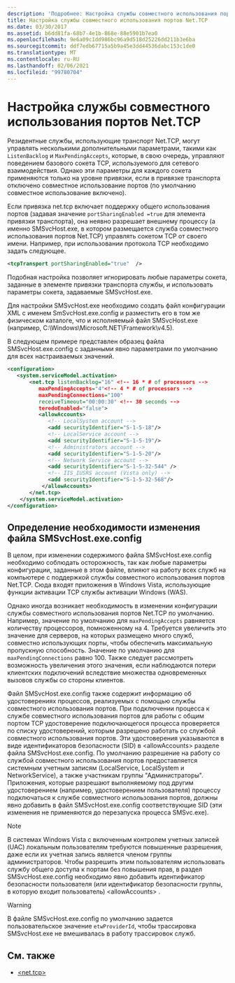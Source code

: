 ```yaml
---
description: 'Подробнее: Настройка службы совместного использования портов net. TCP'
title: Настройка службы совместного использования портов Net.TCP
ms.date: 03/30/2017
ms.assetid: b6dd81fa-68b7-4e1b-868e-88e5901b7ea0
ms.openlocfilehash: 9e6a09c1dd986bc96a9d518d25226dd211b3e6ba
ms.sourcegitcommit: ddf7edb67715a5b9a45e3dd44536dabc153c1de0
ms.translationtype: MT
ms.contentlocale: ru-RU
ms.lasthandoff: 02/06/2021
ms.locfileid: "99780704"
---
```

# <a name="configuring-the-nettcp-port-sharing-service"></a>Настройка службы совместного использования портов Net.TCP

Резидентные службы, использующие транспорт Net.TCP, могут управлять несколькими дополнительными параметрами, такими как `ListenBacklog` и `MaxPendingAccepts`, которые, в свою очередь, управляют поведением базового сокета TCP, используемого для сетевого взаимодействия. Однако эти параметры для каждого сокета применяются только на уровне привязки, если в привязке транспорта отключено совместное использование портов (по умолчанию совместное использование включено).  
  
 Если привязка net.tcp включает поддержку общего использования портов (задавая значение `portSharingEnabled =true` для элемента привязки транспорта), она неявно разрешает внешнему процессу (а именно SMSvcHost.exe, в котором размещается служба совместного использования портов Net.TCP) управлять сокетом TCP от своего имени. Например, при использовании протокола TCP необходимо задать следующее.  
  
```xml  
<tcpTransport portSharingEnabled="true"  />  
```  
  
 Подобная настройка позволяет игнорировать любые параметры сокета, заданные в элементе привязки транспорта службы, и использовать параметры сокета, задаваемые SMSvcHost.exe.  
  
 Для настройки SMSvcHost.exe необходимо создать файл конфигурации XML с именем SmSvcHost.exe.config и разместить его в том же физическом каталоге, что и исполняемый файл SMSvcHost.exe (например, C:\Windows\Microsoft.NET\Framework\v4.5).  
  
 В следующем примере представлен образец файла SMSvcHost.exe.config с заданными явно параметрами по умолчанию для всех настраиваемых значений.  
  
```xml  
<configuration>  
   <system.serviceModel.activation>  
       <net.tcp listenBacklog="16" <!-- 16 * # of processors -->  
          maxPendingAccepts="4"<!-- 4 * # of processors -->  
          maxPendingConnections="100"  
          receiveTimeout="00:00:30" <!-- 30 seconds -->  
          teredoEnabled="false">  
          <allowAccounts>  
             <!-- LocalSystem account -->  
             <add securityIdentifier="S-1-5-18"/>  
             <!-- LocalService account -->  
             <add securityIdentifier="S-1-5-19"/>  
             <!-- Administrators account -->  
             <add securityIdentifier="S-1-5-20"/>  
             <!-- Network Service account -->  
             <add securityIdentifier="S-1-5-32-544" />  
             <!-- IIS_IUSRS account (Vista only) -->  
             <add securityIdentifier="S-1-5-32-568"/>  
           </allowAccounts>  
       </net.tcp>  
    </system.serviceModel.activation>
</configuration>  
```  
  
## <a name="when-to-modify-smsvchostexeconfig"></a>Определение необходимости изменения файла SMSvcHost.exe.config  

 В целом, при изменении содержимого файла SMSvcHost.exe.config необходимо соблюдать осторожность, так как любые параметры конфигурации, заданные в этом файле, влияют на работу всех служб на компьютере с поддержкой службы совместного использования портов Net.TCP. Сюда входят приложения в Windows Vista, использующие функции активации TCP службы активации Windows (WAS).  
  
 Однако иногда возникает необходимость в изменении конфигурации службы совместного использования портов Net.TCP по умолчанию. Например, значение по умолчанию для `maxPendingAccepts` равняется количеству процессоров, помноженному на 4. Требуется увеличить это значение для серверов, на которых размещено много служб, совместно использующих порты, чтобы обеспечить максимальную пропускную способность. Значение по умолчанию для `maxPendingConnections` равно 100. Также следует рассмотреть возможность увеличения этого значения, если наблюдаются потери клиентских подключений вследствие множества одновременных вызовов службы со стороны клиентов.  
  
 Файл SMSvcHost.exe.config также содержит информацию об удостоверениях процессов, реализуемых с помощью службы совместного использования портов. При подключении процесса к службе совместного использования портов для работы с общим портом TCP удостоверение подключающегося процесса проверяется по списку удостоверений, которым разрешено работать со службой совместного использования портов. Эти удостоверения указываются в виде идентификаторов безопасности (SID) в \<allowAccounts> разделе файла SMSvcHost.exe.config. По умолчанию разрешение на работу со службой совместного использования портов предоставляется системным учетным записям (LocalService, LocalSystem и NetworkService), а также участникам группы "Администраторы". Приложения, которые разрешают выполняемому под другим удостоверением (например, удостоверением пользователя) процессу подключаться к службе совместного использования портов, должны явно добавить в файл SMSvcHost.exe.config соответствующие SID (эти изменения не применяются до перезапуска процесса SMSvc.exe).  
  
> [!NOTE]
> В системах Windows Vista с включенным контролем учетных записей (UAC) локальным пользователям требуются повышенные разрешения, даже если их учетная запись является членом группы администраторов. Чтобы разрешить этим пользователям использовать службу общего доступа к портам без повышения прав, в раздел SMSvcHost.exe.config необходимо явно добавить идентификатор безопасности пользователя (или идентификатор безопасности группы, в которую входит пользователь) \<allowAccounts> .  
  
> [!WARNING]
> В файле SMSvcHost.exe.config по умолчанию задается пользовательское значение `etwProviderId`, чтобы трассировка SMSvcHost.exe не вмешивалась в работу трассировок служб.  
  
## <a name="see-also"></a>См. также

- [\<net.tcp>](../../configure-apps/file-schema/wcf/net-tcp.md)
